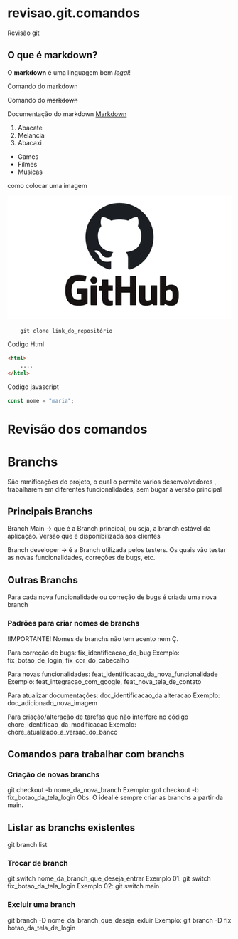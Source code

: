# revisao.git.comandos
Revisão git

## O que é markdown?

O **markdown** é uma linguagem 
bem *legal*! 

Comando do markdown 

Comando do ~~markdown~~ 

Documentação do markdown [Markdown](https://docs.github.com/pt/get-started/writing-on-github/getting-started-with-writing-and-formatting-on-github/basic-writing-and-formatting-syntax)

1. Abacate
2. Melancia
3. Abacaxi 

- Games
- Filmes
- Músicas

como colocar uma imagem 

![Isso é uma imagem](./img/GitHub.jpg)

```
    git clone link_do_repositório

```    

Codigo Html

```html
<html>
    ....
</html>    
```

Codigo javascript
```javascript
const nome = "maria";
```


# Revisão dos comandos 


# Branchs 
São ramificações do projeto, o qual o permite vários desenvolvedores
, trabalharem em diferentes funcionalidades, sem bugar a versão principal

## Principais Branchs

Branch Main -> que é a Branch principal, ou seja, a branch 
estável da aplicação. Versão que é disponibilizada aos clientes

Branch developer -> é a Branch utilizada pelos testers. Os quais vão testar as novas funcionalidades, correções de bugs, etc. 

## Outras Branchs 

Para cada nova funcionalidade ou correção de bugs é criada uma nova branch 

### Padrões para criar nomes de branchs 

!IMPORTANTE! Nomes de branchs não tem acento nem Ç.

Para correção de bugs: fix_identificacao_do_bug
Exemplo: fix_botao_de_login, fix_cor_do_cabecalho

Para novas funcionalidades:
feat_identificacao_da_nova_funcionalidade
Exemplo: feat_integracao_com_google, feat_nova_tela_de_contato

Para atualizar documentações: doc_identificacao_da alteracao
Exemplo: doc_adicionado_nova_imagem

Para criação/alteração de tarefas que não interfere no código
chore_identificao_da_modificacao
Exemplo: chore_atualizado_a_versao_do_banco


## Comandos para trabalhar com branchs
### Criação de novas branchs
git checkout -b nome_da_nova_branch
Exemplo: got checkout -b fix_botao_da_tela_login
Obs: O ideal é sempre criar as branchs a partir da main.

## Listar as branchs existentes
git branch list

### Trocar de branch 
git switch nome_da_branch_que_deseja_entrar
Exemplo 01: git switch fix_botao_da_tela_login
Exemplo 02: git switch main

### Excluir uma branch
git branch -D nome_da_branch_que_deseja_exluir
Exemplo: git branch -D fix botao_da_tela_de_login